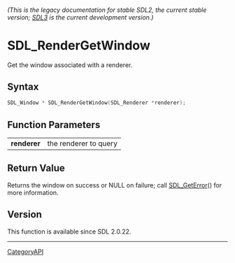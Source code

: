 ###### (This is the legacy documentation for stable SDL2, the current stable version; [SDL3](https://wiki.libsdl.org/SDL3/) is the current development version.)
# SDL_RenderGetWindow

Get the window associated with a renderer.

## Syntax

```c
SDL_Window * SDL_RenderGetWindow(SDL_Renderer *renderer);

```

## Function Parameters

|                  |                       |
| ---------------- | --------------------- |
| **renderer**     | the renderer to query |

## Return Value

Returns the window on success or NULL on failure; call
[SDL_GetError](SDL_GetError.md)() for more information.

## Version

This function is available since SDL 2.0.22.

----
[CategoryAPI](CategoryAPI.md)
